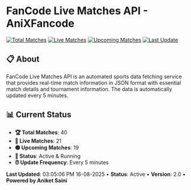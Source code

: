 # FanCode Live Matches API - AniXFancode

[![Total Matches](https://img.shields.io/badge/Total%20Matches-40-blue)](https://github.com/AniketSainiOp/AniXFancode)
[![Live Matches](https://img.shields.io/badge/Live%20Matches-21-red)](https://github.com/AniketSainiOp/AniXFancode)
[![Upcoming Matches](https://img.shields.io/badge/Upcoming%20Matches-19-green)](https://github.com/AniketSainiOp/AniXFancode)
[![Last Update](https://img.shields.io/badge/Last%20Update-03%3A05%3A06%20PM%2016-08-2025-orange)](https://github.com/AniketSainiOp/AniXFancode)

## 📋 About

FanCode Live Matches API is an automated sports data fetching service that provides real-time match information in JSON format with essential match details and tournament information. The data is automatically updated every 5 minutes.

## 📊 Current Status

- **🏆 Total Matches**: 40
- **🔴 Live Matches**: 21
- **🟢 Upcoming Matches**: 19
- **📡 Status**: Active & Running
- **⏰ Update Frequency**: Every 5 minutes

**Last Updated**: 03:05:06 PM 16-08-2025 • **Status**: Active • **Version**: 2.0 • **Powered by Aniket Saini**
